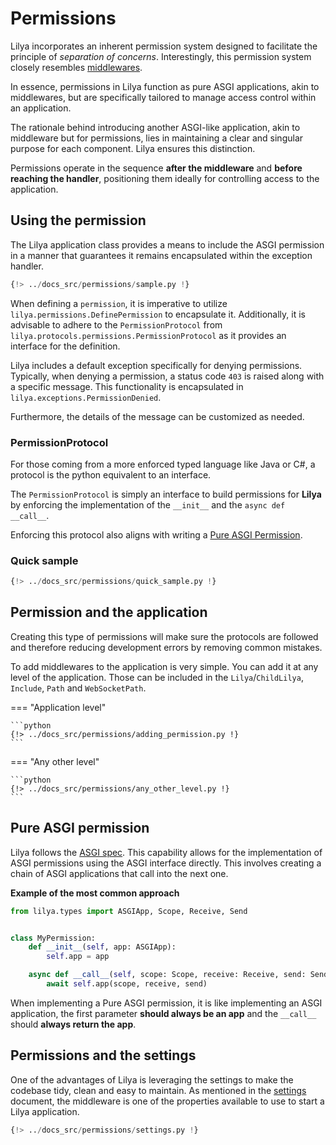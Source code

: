 # Permissions

Lilya incorporates an inherent permission system designed to facilitate the principle of
*separation of concerns*. Interestingly, this permission system closely resembles [middlewares](./middleware.md).

In essence, permissions in Lilya function as pure ASGI applications, akin to middlewares,
but are specifically tailored to manage access control within an application.

The rationale behind introducing another ASGI-like application, akin to middleware but for permissions,
lies in maintaining a clear and singular purpose for each component. Lilya ensures this distinction.

Permissions operate in the sequence **after the middleware** and **before reaching the handler**,
positioning them ideally for controlling access to the application.

## Using the permission

The Lilya application class provides a means to include the ASGI permission in a manner that
guarantees it remains encapsulated within the exception handler.

```python
{!> ../docs_src/permissions/sample.py !}
```

When defining a `permission`, it is imperative to utilize `lilya.permissions.DefinePermission` to encapsulate it.
Additionally, it is advisable to adhere to the `PermissionProtocol` from
`lilya.protocols.permissions.PermissionProtocol` as it provides an interface for the definition.

Lilya includes a default exception specifically for denying permissions. Typically, when denying a permission,
a status code `403` is raised along with a specific message. This functionality is encapsulated in
`lilya.exceptions.PermissionDenied`.

Furthermore, the details of the message can be customized as needed.

### PermissionProtocol

For those coming from a more enforced typed language like Java or C#, a protocol is the python equivalent to an
interface.

The `PermissionProtocol` is simply an interface to build permissions for **Lilya** by enforcing the implementation of
the `__init__` and the `async def __call__`.

Enforcing this protocol also aligns with writing a [Pure ASGI Permission](#pure-asgi-permission).

### Quick sample

```python
{!> ../docs_src/permissions/quick_sample.py !}
```

## Permission and the application

Creating this type of permissions will make sure the protocols are followed and therefore reducing development errors
by removing common mistakes.

To add middlewares to the application is very simple. You can add it at any level of the application.
Those can be included in the `Lilya`/`ChildLilya`, `Include`, `Path` and `WebSocketPath`.

=== "Application level"

    ```python
    {!> ../docs_src/permissions/adding_permission.py !}
    ```

=== "Any other level"

    ```python
    {!> ../docs_src/permissions/any_other_level.py !}
    ```

## Pure ASGI permission

Lilya follows the [ASGI spec](https://asgi.readthedocs.io/en/latest/).
This capability allows for the implementation of ASGI permissions using the
ASGI interface directly. This involves creating a chain of ASGI applications that call into the next one.

**Example of the most common approach**

```python
from lilya.types import ASGIApp, Scope, Receive, Send


class MyPermission:
    def __init__(self, app: ASGIApp):
        self.app = app

    async def __call__(self, scope: Scope, receive: Receive, send: Send):
        await self.app(scope, receive, send)
```

When implementing a Pure ASGI permission, it is like implementing an ASGI application, the first
parameter **should always be an app** and the `__call__` should **always return the app**.

## Permissions and the settings

One of the advantages of Lilya is leveraging the settings to make the codebase tidy, clean and easy to maintain.
As mentioned in the [settings](./settings.md) document, the middleware is one of the properties available
to use to start a Lilya application.

```python
{!> ../docs_src/permissions/settings.py !}
```
